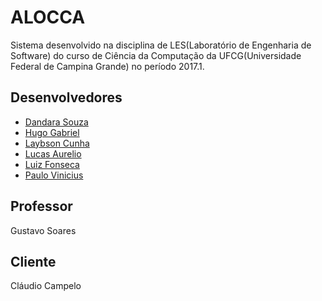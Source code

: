 # ALOCCA

Sistema desenvolvido na disciplina de LES(Laboratório de Engenharia de Software) do curso de Ciência da Computação da UFCG(Universidade Federal de Campina Grande) no período 2017.1.

## Desenvolvedores

* [Dandara Souza](https://github.com/dandaramcsousa)
* [Hugo Gabriel](https://github.com/hugogbs)
* [Laybson Cunha](https://github.com/laybson)
* [Lucas Aurelio](https://github.com/LucasAurelio)
* [Luiz Fonseca](https://github.com/fonluiz)
* [Paulo Vinicius](https://github.com/paul0vinicius)

## Professor

Gustavo Soares

## Cliente

Cláudio Campelo